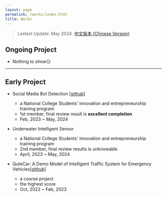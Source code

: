 ```yaml
---
layout: page
permalink: /works/index.html
title: Works
---
```


> Lastest Update: May 2024&nbsp;  [中文版本 (Chinese Version)](/file/works-zh.md/)

## Ongoing Project

- Nothing to show😏

---

## Early Project

- Social Media Bot Detection [[github]](https://github.com/SirryChen/CACL) 
  - a National College Students' innovation and entrepreneurship training program
  - 1st member, final review result is **excellent completion**
  - Feb, 2023 ~ May, 2024

- Underwater Intelligent Sensor
  - a National College Students' innovation and entrepreneurship training program
  - 2nd member, final review results is unknowable
  - April, 2023 ~ May, 2024



- QuteCar: A Demo Model of Intelligent Traffic System for Emergency Vehicles[[github]](https://github.com/SirryChen/QuteCar)
  - a course project
  - the highest score
  - Oct, 2022 ~ Feb, 2023




